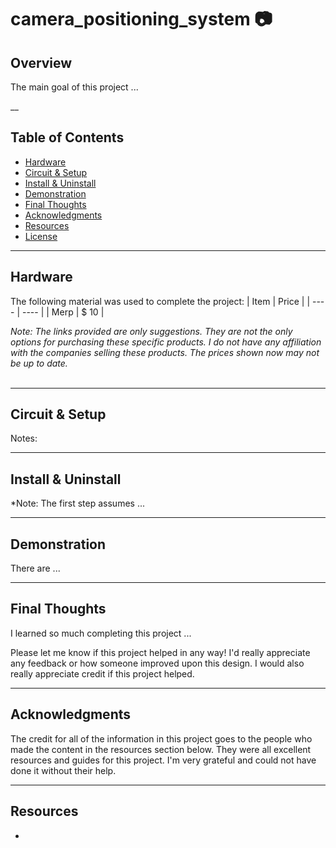 # camera_positioning_system :camera:

## Overview
The main goal of this project ... 


__
## Table of Contents
- [Hardware](#hardware)
- [Circuit & Setup](#circuit--setup)
- [Install & Uninstall](#install--uninstall)
- [Demonstration](#demonstration)
- [Final Thoughts](#final-thoughts)
- [Acknowledgments](#acknowledgments)
- [Resources](#resources)
- [License](#license)


___
## Hardware
The following material was used to complete the project:
| Item | Price |
| ---- | ----  |
| Merp | $ 10 |

*Note: The links provided are only suggestions. They are not the only options for purchasing these specific products. I do not have any affiliation with the companies selling these products. The prices shown now may not be up to date.* <br><br>


___
## Circuit & Setup
Notes: 


___
## Install & Uninstall
*Note: The first step assumes ...


___
## Demonstration
There are ...


___
## Final Thoughts
I learned so much completing this project ...

Please let me know if this project helped in any way! I'd really appreciate any feedback or how someone improved upon this design. I would also really appreciate credit if this project helped.  


___
## Acknowledgments
The credit for all of the information in this project goes to the people who made the content in the resources section below. They were all excellent resources and guides for this project. I'm very grateful and could not have done it without their help.


___
## Resources
- 